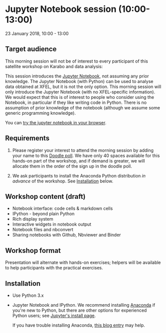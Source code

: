 # Jupyter Notebook session (10:00-13:00)

23 January 2018, 10:00 - 13:00

## Target audience

This morning session will not be of interest to every participant of
this satellite workshop on Karabo and data analysis:

This session introduces the [Jupyter Notebook](http://jupyter.org),
not assuming any prior knowledge.  The Jupyter Notebook (with Python)
can be used to analyse data obtained at XFEL, but it is not the only
option. This morning session will only introduce the Jupyter Notebook
(with no XFEL-specific information). We would expect that this is of
interest to people who consider using the Notebook, in particular if
they like writing code in Python. There is no assumption of prior
knowledge of the notebook (although we assume some generic programming
knowledge).

You can [try the jupyter notebook in your browser](http://try.jupyter.org).


## Requirements

1. Please register your interest to attend the morning session by
   adding your name to this [Doodle
   poll](https://doodle.com/poll/riv5bhat7qk6fyrq). We have only 40
   spaces available for this hands-on part of the workshop, and if
   demand is greater, we will allocate them in the order of the sign
   up in the doodle poll.

2. We ask participants to install the Anaconda Python distribution
   *in advance* of the workshop. See [Installation](#installation) below.


## Workshop content (draft)

- Notebook interface: code cells & markdown cells
- IPython - beyond plain Python
- Rich display system
- Interactive widgets in notebook output
- Notebook files and nbconvert
- Sharing notebooks with Github, Nbviewer and Binder

## Workshop format

Presentation will alternate with hands-on exercises; helpers will be
available to help participants with the practical exercises.


## Installation

* Use Python 3.x
* Jupyter Notebook and IPython. We recommend installing
  [Anaconda](http://continuum.io/downloads) if you're new to Python, but
  there are other options for experienced Python users; see [Jupyter's install
  page](http://jupyter.org/install.html).

  If you have trouble installing Anaconda,
  [this blog entry](https://fangohr.github.io/blog/installation-of-python-spyder-numpy-sympy-scipy-pytest-matplotlib-via-anaconda.html) may
  help.
